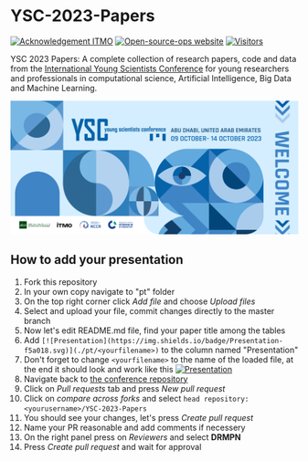 # YSC-2023-Papers

[![Acknowledgement ITMO](https://github.com/aimclub/open-source-ops/blob/master/badges/ITMO_badge.svg)](https://itmo.ru/)
[![Open-source-ops website](https://github.com/aimclub/open-source-ops/blob/master/badges/open--source--ops-black.svg)](https://aimclub.github.io/open-source-ops/)
[![Visitors](https://api.visitorbadge.io/api/combined?path=https%3A%2F%2Fgithub.com%2Fitmo-ai%2FYSC-2023-Papers&countColor=%23263759&style=plastic)](https://visitorbadge.io/status?path=https%3A%2F%2Fgithub.com%2Fitmo-ai%2FYSC-2023-Papers)

YSC 2023 Papers: A complete collection of research papers, code and data from the [International Young Scientists Conference](https://ysc.actcognitive.org/) for young researchers and professionals in computational science, Artificial Intelligence, Big Data and Machine Learning.

[![logo image](./img/logo.jpg)](https://ysc.actcognitive.org/)

## How to add your presentation

1. Fork this repository
2. In your own copy navigate to "pt" folder
3. On the top right corner click *Add file* and choose *Upload files*
4. Select and upload your file, commit changes directly to the master branch
5. Now let's edit README.md file, find your paper title among the tables
6. Add `[![Presentation](https://img.shields.io/badge/Presentation-f5a018.svg)](./pt/<yourfilename>)` to the column named "Presentation"
7. Don't forget to change `<yourfilename>` to the name of the loaded file, at the end it should look and work like this [![Presentation](https://img.shields.io/badge/Presentation-f5a018.svg)](./pt/YSC_2023_Automated_Generation_of_Ensemble_Pipelines_using_Policy.pdf)
8. Navigate back to [the conference repository](https://github.com/itmo-ai/YSC-2023-Papers/tree/main)
9. Click on *Pull requests* tab and press *New pull request*
10. Click on *compare across forks* and select `head repository: <yourusername>/YSC-2023-Papers`
11. You should see your changes, let's press *Create pull request*
12. Name your PR reasonable and add comments if necessery
13. On the right panel press on *Reviewers* and select **DRMPN**
14. Press *Create pull request* and wait for approval
